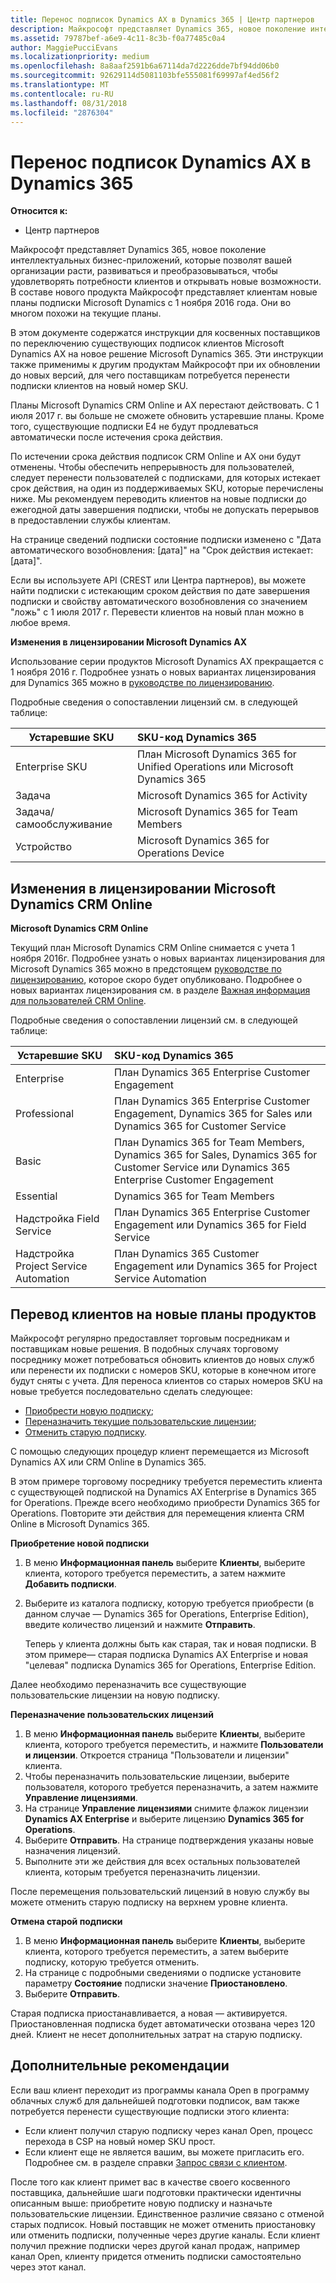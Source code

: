 ```yaml
---
title: Перенос подписок Dynamics AX в Dynamics 365 | Центр партнеров
description: Майкрософт представляет Dynamics 365, новое поколение интеллектуальных бизнес-приложений, которые позволят вашей организации расти, развиваться и преобразовываться, чтобы удовлетворять потребности клиентов и открывать новые возможности.
ms.assetid: 79787bef-a6e9-4c11-8c3b-f0a77485c0a4
author: MaggiePucciEvans
ms.localizationpriority: medium
ms.openlocfilehash: 8a8aaf2591b6a67114da7d2226dde7bf94dd06b0
ms.sourcegitcommit: 92629114d5081103bfe555081f69997af4ed56f2
ms.translationtype: MT
ms.contentlocale: ru-RU
ms.lasthandoff: 08/31/2018
ms.locfileid: "2876304"
---
```

# <a name="migrate-dynamics-ax-subscriptions-to-dynamics-365"></a>Перенос подписок Dynamics AX в Dynamics 365

**Относится к:**

-  Центр партнеров

Майкрософт представляет Dynamics 365, новое поколение интеллектуальных бизнес-приложений, которые позволят вашей организации расти, развиваться и преобразовываться, чтобы удовлетворять потребности клиентов и открывать новые возможности. В составе нового продукта Майкрософт представляет клиентам новые планы подписки Microsoft Dynamics с 1 ноября 2016 года. Они во многом похожи на текущие планы.

В этом документе содержатся инструкции для косвенных поставщиков по переключению существующих подписок клиентов Microsoft Dynamics AX на новое решение Microsoft Dynamics 365. Эти инструкции также применимы к другим продуктам Майкрософт при их обновлении до новых версий, для чего поставщикам потребуется перенести подписки клиентов на новый номер SKU.

Планы Microsoft Dynamics CRM Online и AX перестают действовать.  С 1 июля 2017 г. вы больше не сможете обновить устаревшие планы. Кроме того, существующие подписки E4 не будут продлеваться автоматически после истечения срока действия.

По истечении срока действия подписок CRM Online и AX они будут отменены. Чтобы обеспечить непрерывность для пользователей, следует перенести пользователей с подписками, для которых истекает срок действия, на один из поддерживаемых SKU, которые перечислены ниже. Мы рекомендуем переводить клиентов на новые подписки до ежегодной даты завершения подписки, чтобы не допускать перерывов в предоставлении службы клиентам. 

На странице сведений подписки состояние подписки изменено с "Дата автоматического возобновления: [дата]" на "Срок действия истекает: [дата]". 

Если вы используете API (CREST или Центра партнеров), вы можете найти подписки с истекающим сроком действия по дате завершения подписки и свойству автоматического возобновления со значением "ложь" с 1 июля 2017 г. Перевести клиентов на новый план можно в любое время. 

**Изменения в лицензировании Microsoft Dynamics AX**

Использование серии продуктов Microsoft Dynamics AX прекращается с 1 ноября 2016 г. Подробнее узнать о новых вариантах лицензирования для Dynamics 365 можно в [руководстве по лицензированию](http://download.microsoft.com/documents/dynamics/pricing/Dynamics_365_Enterprise_edition_Licensing_Guide.pdf).

 Подробные сведения о сопоставлении лицензий см. в следующей таблице:

|**Устаревшие SKU**   |**SKU-код Dynamics 365**   |
|-------------------|:----------------------|
|Enterprise SKU|План Microsoft Dynamics 365 for Unified Operations или Microsoft Dynamics 365 |
|Задача|Microsoft Dynamics 365 for Activity
|Задача/самообслуживание|Microsoft Dynamics 365 for Team Members|
|Устройство|Microsoft Dynamics 365 for Operations Device|

## <a name="microsoft-dynamics-crm-online-licensing-changes"></a>Изменения в лицензировании Microsoft Dynamics CRM Online 

**Microsoft Dynamics CRM Online**

Текущий план Microsoft Dynamics CRM Online снимается с учета 1 ноября 2016г. Подробнее узнать о новых вариантах лицензирования для Microsoft Dynamics 365 можно в предстоящем [руководстве по лицензированию](http://download.microsoft.com/documents/dynamics/pricing/Dynamics_365_Enterprise_edition_Licensing_Guide.pdf), которое скоро будет опубликовано. Подробнее о новых вариантах лицензирования см. в разделе [Важная информация для пользователей CRM Online](https://go.microsoft.com/fwlink/?linkid=831667).

Подробные сведения о сопоставлении лицензий см. в следующей таблице:

|**Устаревшие SKU**   |**SKU-код Dynamics 365**   |
|-------------------|:----------------------|
|Enterprise|План Dynamics 365 Enterprise Customer Engagement |
|Professional|План Dynamics 365 Enterprise Customer Engagement, Dynamics 365 for Sales или Dynamics 365 for Customer Service|
|Basic|План Dynamics 365 for Team Members, Dynamics 365 for Sales, Dynamics 365 for Customer Service или Dynamics 365 Enterprise Customer Engagement|
|Essential|Dynamics 365 for Team Members|
|Надстройка Field Service|План Dynamics 365 Enterprise Customer Engagement или Dynamics 365 for Field Service|
|Надстройка Project Service Automation|План Dynamics 365 Customer Engagement или Dynamics 365 for Project Service Automation|



## <a name="transition-customers-to-new-product-plans"></a>Перевод клиентов на новые планы продуктов


Майкрософт регулярно предоставляет торговым посредникам и поставщикам новые решения. В подобных случаях торговому посреднику может потребоваться обновить клиентов до новых служб или перенести их подписки с номеров SKU, которые в конечном итоге будут сняты с учета. Для переноса клиентов со старых номеров SKU на новые требуется последовательно сделать следующее:

-   [Приобрести новую подписку](#manual-subscription-migration-purchasenewsubsc);
-   [Переназначить текущие пользовательские лицензии](#manual-subscription-migration-reassignlicenses);
-   [Отменить старую подписку](#manual-subscription-migration-cancelsubscriptions).

С помощью следующих процедур клиент перемещается из Microsoft Dynamics AX или CRM Online в Dynamics 365.

В этом примере торговому посреднику требуется переместить клиента с существующей подпиской на Dynamics AX Enterprise в Dynamics 365 for Operations. Прежде всего необходимо приобрести Dynamics 365 for Operations.  Повторите эти действия для перемещения клиента CRM Online в Microsoft Dynamics 365.

<a href="" id="purchasenewsubsc"></a>

**Приобретение новой подписки**

1.  В меню **Информационная панель** выберите **Клиенты**, выберите клиента, которого требуется переместить, а затем нажмите **Добавить подписки**.
2.  Выберите из каталога подписку, которую требуется приобрести (в данном случае — Dynamics 365 for Operations, Enterprise Edition), введите количество лицензий и нажмите **Отправить**.

    Теперь у клиента должны быть как старая, так и новая подписки. В этом примере— старая подписка Dynamics AX Enterprise и новая "целевая" подписка Dynamics 365 for Operations, Enterprise Edition.

<a href="" id="reassignlicenses"></a> Далее необходимо переназначить все существующие пользовательские лицензии на новую подписку.

**Переназначение пользовательских лицензий**

1.  В меню **Информационная панель** выберите **Клиенты**, выберите клиента, которого требуется переместить, и нажмите **Пользователи и лицензии**. Откроется страница "Пользователи и лицензии" клиента.
2.  Чтобы переназначить пользовательские лицензии, выберите пользователя, которого требуется переназначить, а затем нажмите **Управление лицензиями**.
3.  На странице **Управление лицензиями** снимите флажок лицензии **Dynamics AX Enterprise** и выберите лицензию **Dynamics 365 for Operations**.
4.  Выберите **Отправить**. На странице подтверждения указаны новые назначения лицензий.
5.  Выполните эти же действия для всех остальных пользователей клиента, которым требуется переназначить лицензии.

<a href="" id="cancelsubscriptions"></a> После перемещения пользовательский лицензий в новую службу вы можете отменить старую подписку на верхнем уровне клиента.

**Отмена старой подписки**

1.  В меню **Информационная панель** выберите **Клиенты**, выберите клиента, которого требуется переместить, а затем выберите подписку, которую требуется отменить.
2.  На странице с подробными сведениями о подписке установите параметру **Состояние** подписки значение **Приостановлено**.
3.  Выберите **Отправить**.

Старая подписка приостанавливается, а новая — активируется. Приостановленная подписка будет автоматически отозвана через 120 дней. Клиент не несет дополнительных затрат на старую подписку.

## <a name="additional-considerations"></a>Дополнительные рекомендации


Если ваш клиент переходит из программы канала Open в программу облачных служб для дальнейшей подготовки подписок, вам также потребуется перенести существующие подписки этого клиента:

-   Если клиент получил старую подписку через канал Open, процесс перехода в CSP на новый номер SKU прост.
-   Если клиент еще не является вашим, вы можете пригласить его. Подробнее см. в разделе справки [Запрос связи с клиентом](https://msdn.microsoft.com/en-us/library/partnercenter/mt750320.aspx).

После того как клиент примет вас в качестве своего косвенного поставщика, дальнейшие шаги подготовки практически идентичны описанным выше: приобретите новую подписку и назначьте пользовательские лицензии. Единственное различие связано с отменой старых подписок. Новый поставщик не может отменить приостановку или отменить подписки, полученные через другие каналы. Если клиент получил прежние подписки через другой канал продаж, например канал Open, клиенту придется отменить подписки самостоятельно через этот канал.

 

 



